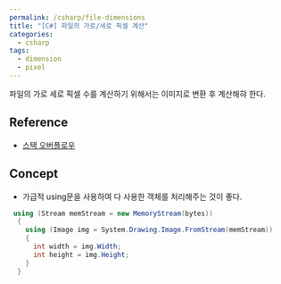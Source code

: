 ```yaml
---
permalink: /csharp/file-dimensions
title: "[C#] 파일의 가로/세로 픽셀 계산"
categories:
  - csharp
tags:
  - dimension
  - pixel
---
```


파일의 가로 세로 픽셀 수를 계산하기 위해서는 이미지로 변환 후 계산해햐 한다.


## Reference

- [스택 오버플로우](https://stackoverflow.com/questions/5190069/check-uploaded-images-dimensions) 


## Concept
- 가급적 using문을 사용하여 다 사용한 객체를 처리해주는 것이 좋다. 


```c#
 using (Stream memStream = new MemoryStream(bytes))
  {
    using (Image img = System.Drawing.Image.FromStream(memStream))
    {
      int width = img.Width;
      int height = img.Height;
    }
  }
```
